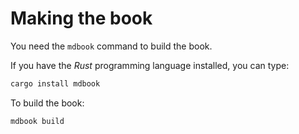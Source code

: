 # Making the book

You need the `mdbook` command to build the book.

If you have the *Rust* programming language installed, you can type:

```sh
cargo install mdbook
```

To build the book:
```sh
mdbook build
```
